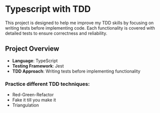 # Typescript with TDD
This project is designed to help me improve my TDD skills by focusing on writing tests before implementing code. Each functionality is covered with detailed tests to ensure correctness and reliability.

## Project Overview
- **Language**: TypeScript
- **Testing Framework**: Jest
- **TDD Approach**: Writing tests before implementing functionality

### Practice different TDD techniques:
- Red-Green-Refactor
- Fake it till you make it
- Triangulation